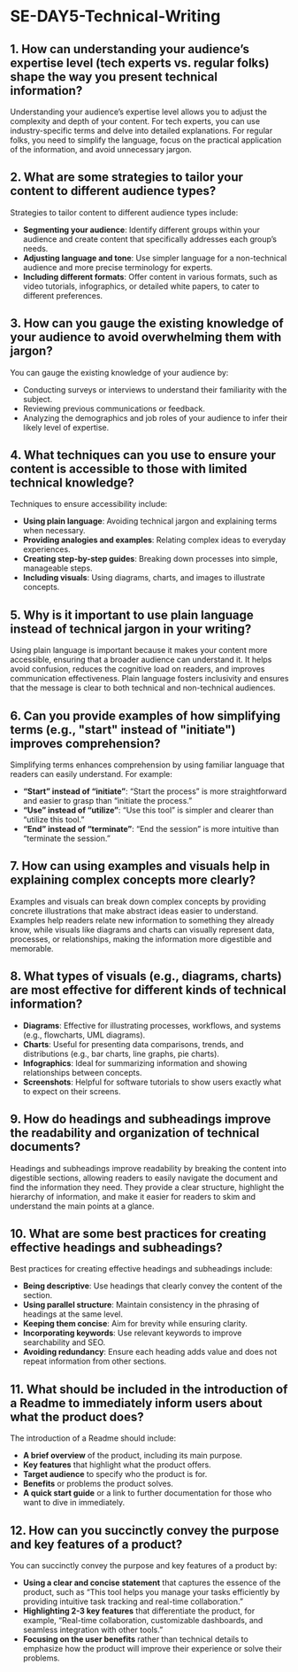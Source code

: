 # SE-DAY5-Technical-Writing

## 1. How can understanding your audience’s expertise level (tech experts vs. regular folks) shape the way you present technical information?

Understanding your audience’s expertise level allows you to adjust the complexity and depth of your content. For tech experts, you can use industry-specific terms and delve into detailed explanations. For regular folks, you need to simplify the language, focus on the practical application of the information, and avoid unnecessary jargon.

## 2. What are some strategies to tailor your content to different audience types?

Strategies to tailor content to different audience types include:
- **Segmenting your audience**: Identify different groups within your audience and create content that specifically addresses each group’s needs.
- **Adjusting language and tone**: Use simpler language for a non-technical audience and more precise terminology for experts.
- **Including different formats**: Offer content in various formats, such as video tutorials, infographics, or detailed white papers, to cater to different preferences.

## 3. How can you gauge the existing knowledge of your audience to avoid overwhelming them with jargon?

You can gauge the existing knowledge of your audience by:
- Conducting surveys or interviews to understand their familiarity with the subject.
- Reviewing previous communications or feedback.
- Analyzing the demographics and job roles of your audience to infer their likely level of expertise.

## 4. What techniques can you use to ensure your content is accessible to those with limited technical knowledge?

Techniques to ensure accessibility include:
- **Using plain language**: Avoiding technical jargon and explaining terms when necessary.
- **Providing analogies and examples**: Relating complex ideas to everyday experiences.
- **Creating step-by-step guides**: Breaking down processes into simple, manageable steps.
- **Including visuals**: Using diagrams, charts, and images to illustrate concepts.

## 5. Why is it important to use plain language instead of technical jargon in your writing?

Using plain language is important because it makes your content more accessible, ensuring that a broader audience can understand it. It helps avoid confusion, reduces the cognitive load on readers, and improves communication effectiveness. Plain language fosters inclusivity and ensures that the message is clear to both technical and non-technical audiences.

## 6. Can you provide examples of how simplifying terms (e.g., "start" instead of "initiate") improves comprehension?

Simplifying terms enhances comprehension by using familiar language that readers can easily understand. For example:
- **“Start” instead of “initiate”**: “Start the process” is more straightforward and easier to grasp than “initiate the process.”
- **“Use” instead of “utilize”**: “Use this tool” is simpler and clearer than “utilize this tool.”
- **“End” instead of “terminate”**: “End the session” is more intuitive than “terminate the session.”

## 7. How can using examples and visuals help in explaining complex concepts more clearly?

Examples and visuals can break down complex concepts by providing concrete illustrations that make abstract ideas easier to understand. Examples help readers relate new information to something they already know, while visuals like diagrams and charts can visually represent data, processes, or relationships, making the information more digestible and memorable.

## 8. What types of visuals (e.g., diagrams, charts) are most effective for different kinds of technical information?

- **Diagrams**: Effective for illustrating processes, workflows, and systems (e.g., flowcharts, UML diagrams).
- **Charts**: Useful for presenting data comparisons, trends, and distributions (e.g., bar charts, line graphs, pie charts).
- **Infographics**: Ideal for summarizing information and showing relationships between concepts.
- **Screenshots**: Helpful for software tutorials to show users exactly what to expect on their screens.

## 9. How do headings and subheadings improve the readability and organization of technical documents?

Headings and subheadings improve readability by breaking the content into digestible sections, allowing readers to easily navigate the document and find the information they need. They provide a clear structure, highlight the hierarchy of information, and make it easier for readers to skim and understand the main points at a glance.

## 10. What are some best practices for creating effective headings and subheadings?

Best practices for creating effective headings and subheadings include:
- **Being descriptive**: Use headings that clearly convey the content of the section.
- **Using parallel structure**: Maintain consistency in the phrasing of headings at the same level.
- **Keeping them concise**: Aim for brevity while ensuring clarity.
- **Incorporating keywords**: Use relevant keywords to improve searchability and SEO.
- **Avoiding redundancy**: Ensure each heading adds value and does not repeat information from other sections.

## 11. What should be included in the introduction of a Readme to immediately inform users about what the product does?

The introduction of a Readme should include:
- **A brief overview** of the product, including its main purpose.
- **Key features** that highlight what the product offers.
- **Target audience** to specify who the product is for.
- **Benefits** or problems the product solves.
- **A quick start guide** or a link to further documentation for those who want to dive in immediately.

## 12. How can you succinctly convey the purpose and key features of a product?

You can succinctly convey the purpose and key features of a product by:
- **Using a clear and concise statement** that captures the essence of the product, such as “This tool helps you manage your tasks efficiently by providing intuitive task tracking and real-time collaboration.”
- **Highlighting 2-3 key features** that differentiate the product, for example, “Real-time collaboration, customizable dashboards, and seamless integration with other tools.”
- **Focusing on the user benefits** rather than technical details to emphasize how the product will improve their experience or solve their problems.
